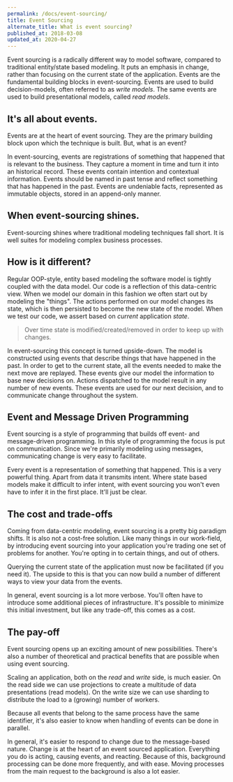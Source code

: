 ```yaml
---
permalink: /docs/event-sourcing/
title: Event Sourcing
alternate_title: What is event sourcing?
published_at: 2018-03-08
updated_at: 2020-04-27
---
```


Event sourcing is a radically different way to model software, compared to
traditional entity/state based modeling. It puts an emphasis in change,
rather than focusing on the current state of the application. Events are
the fundamental building blocks in event-sourcing. Events are used to build
decision-models, often referred to as _write models_. The same events are
used to build presentational models, called _read models_.

## It's all about **events**.

Events are at the heart of event sourcing. They are the primary building block
upon which the technique is built. But, what is an event?

In event-sourcing, events are registrations of something that happened
that is relevant to the business. They capture a moment in time and turn
it into an historical record. These events contain intention and contextual
information. Events should be named in past tense and reflect something that
has happened in the past. Events are undeniable facts, represented as immutable
objects, stored in an append-only manner.

## When event-sourcing shines.

Event-sourcing shines where traditional modeling techniques fall short.
It is well suites for modeling complex business processes.

## How is it different?

Regular OOP-style, entity based modeling the software model is tightly
coupled with the data model. Our code is a reflection of this data-centric
view. When we model our domain in this fashion we often start out by
modeling the "things". The actions performed on our model changes its
state, which is then persisted to become the new state of the model.
When we test our code, we assert based on _current_ application _state_. 

> Over time state is modified/created/removed in order to keep up with changes.

In event-sourcing this concept is turned upside-down. The model is constructed
using events that describe things that have happened in the past. In order to
get to the current state, all the events needed to make the next move are
replayed. These events give our model the information to base new decisions on.
Actions dispatched to the model result in any number of new events. These events
are used for our next decision, and to communicate change throughout the system.

## Event and Message Driven Programming

Event sourcing is a style of programming that builds off event- and message-driven
programming. In this style of programming the focus is put on communication. Since
we're primarily modeling using messages, communicating change is very easy to facilitate.

Every event is a representation of something that happened. This is a very powerful
thing. Apart from data it transmits intent. Where state based models make it difficult
to infer intent, with event sourcing you won't even have to infer it in the first place.
It'll just be clear.

## The cost and trade-offs

Coming from data-centric modeling, event sourcing is a pretty big paradigm shifts.
It is also not a cost-free solution. Like many things in our work-field, by introducing
event sourcing into your application you're trading one set of problems for another.
You're opting in to certain things, and out of others.

Querying the current state of the application must now be facilitated (if you need it).
The upside to this is that you can now build a number of different ways to view your
data from the events.

In general, event sourcing is a lot more verbose. You'll often have to introduce
some additional pieces of infrastructure. It's possible to minimize this initial
investment, but like any trade-off, this comes as a cost.

## The pay-off

Event sourcing opens up an exciting amount of new possibilities. There's also a number
of theoretical and practical benefits that are possible when using event sourcing.

Scaling an application, both on the _read_ and _write_ side, is much easier. On the read
side we can use projections to create a multitude of data presentations (read models).
On the write size we can use sharding to distribute the load to a (growing) number of
workers.

Because all events that belong to the same process have the same identifier, it's also easier
to know when handling of events can be done in parallel.

In general, it's easier to respond to change due to the message-based nature. Change is at
the heart of an event sourced application. Everything you do is acting, causing events, and
reacting. Because of this, background processing can be done more frequently, and with ease.
Moving processes from the main request to the background is also a lot easier.
